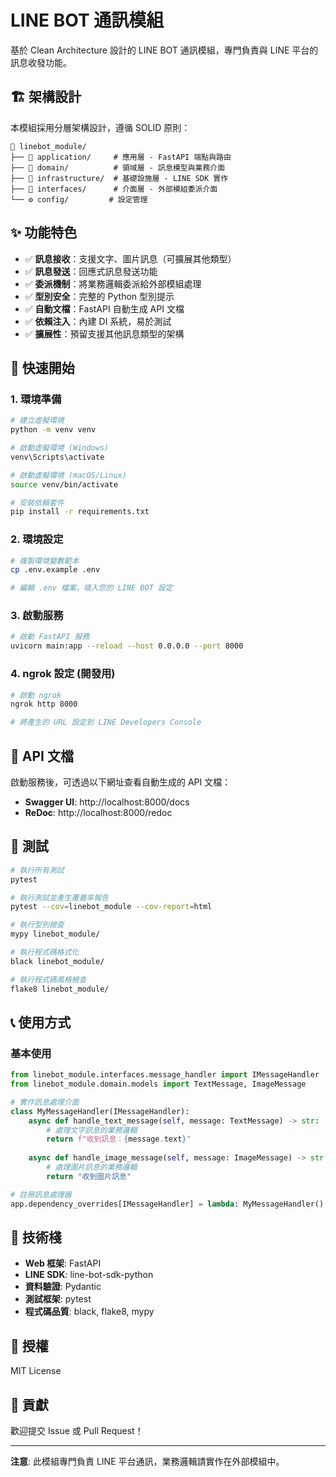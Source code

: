 # LINE BOT 通訊模組

基於 Clean Architecture 設計的 LINE BOT 通訊模組，專門負責與 LINE 平台的訊息收發功能。

## 🏗️ 架構設計

本模組採用分層架構設計，遵循 SOLID 原則：

```
📁 linebot_module/
├── 🔧 application/     # 應用層 - FastAPI 端點與路由
├── 🎯 domain/          # 領域層 - 訊息模型與業務介面
├── 🔌 infrastructure/  # 基礎設施層 - LINE SDK 實作
├── 📡 interfaces/      # 介面層 - 外部模組委派介面
└── ⚙️ config/         # 設定管理
```

## ✨ 功能特色

- ✅ **訊息接收**：支援文字、圖片訊息（可擴展其他類型）
- ✅ **訊息發送**：回應式訊息發送功能
- ✅ **委派機制**：將業務邏輯委派給外部模組處理
- ✅ **型別安全**：完整的 Python 型別提示
- ✅ **自動文檔**：FastAPI 自動生成 API 文檔
- ✅ **依賴注入**：內建 DI 系統，易於測試
- ✅ **擴展性**：預留支援其他訊息類型的架構

## 🚀 快速開始

### 1. 環境準備

```bash
# 建立虛擬環境
python -m venv venv

# 啟動虛擬環境 (Windows)
venv\Scripts\activate

# 啟動虛擬環境 (macOS/Linux)
source venv/bin/activate

# 安裝依賴套件
pip install -r requirements.txt
```

### 2. 環境設定

```bash
# 複製環境變數範本
cp .env.example .env

# 編輯 .env 檔案，填入您的 LINE BOT 設定
```

### 3. 啟動服務

```bash
# 啟動 FastAPI 服務
uvicorn main:app --reload --host 0.0.0.0 --port 8000
```

### 4. ngrok 設定 (開發用)

```bash
# 啟動 ngrok
ngrok http 8000

# 將產生的 URL 設定到 LINE Developers Console
```

## 📖 API 文檔

啟動服務後，可透過以下網址查看自動生成的 API 文檔：

- **Swagger UI**: http://localhost:8000/docs
- **ReDoc**: http://localhost:8000/redoc

## 🧪 測試

```bash
# 執行所有測試
pytest

# 執行測試並產生覆蓋率報告
pytest --cov=linebot_module --cov-report=html

# 執行型別檢查
mypy linebot_module/

# 執行程式碼格式化
black linebot_module/

# 執行程式碼風格檢查
flake8 linebot_module/
```

## 📞 使用方式

### 基本使用

```python
from linebot_module.interfaces.message_handler import IMessageHandler
from linebot_module.domain.models import TextMessage, ImageMessage

# 實作訊息處理介面
class MyMessageHandler(IMessageHandler):
    async def handle_text_message(self, message: TextMessage) -> str:
        # 處理文字訊息的業務邏輯
        return f"收到訊息：{message.text}"
    
    async def handle_image_message(self, message: ImageMessage) -> str:
        # 處理圖片訊息的業務邏輯
        return "收到圖片訊息"

# 註冊訊息處理器
app.dependency_overrides[IMessageHandler] = lambda: MyMessageHandler()
```

## 🔧 技術棧

- **Web 框架**: FastAPI
- **LINE SDK**: line-bot-sdk-python
- **資料驗證**: Pydantic
- **測試框架**: pytest
- **程式碼品質**: black, flake8, mypy

## 📄 授權

MIT License

## 🤝 貢獻

歡迎提交 Issue 或 Pull Request！

---

**注意**: 此模組專門負責 LINE 平台通訊，業務邏輯請實作在外部模組中。